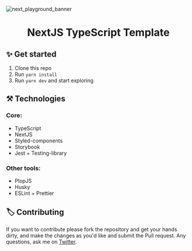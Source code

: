 ![next_playground_banner](https://user-images.githubusercontent.com/20569339/131233112-1465ec8a-d1a3-4a41-a85d-9b5bd670827d.png)

<h1 align="center" >NextJS TypeScript Template</h1>

## ✨ Get started

1. Clone this repo
2. Run `yarn install`
3. Run `yarn dev` and start exploring

## ⚒️ Technologies

### Core:

- TypeScript
- NextJS
- Styled-components
- Storybook
- Jest + Testing-library

### Other tools:

- PlopJS
- Husky
- ESLint + Prettier

## 🏷️ Contributing

If you want to contribute please fork the repository and get your hands dirty, and make the changes as you'd like and submit the Pull request. Any questions, ask me on [Twitter](https://twitter.com/mauriciomutte).

